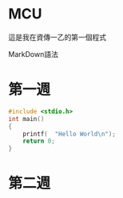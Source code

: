 # MCU
這是我在資傳一乙的第一個程式

MarkDown語法

# 第一週
```C
#include <stdio.h>
int main()
{
    printf(  "Hello World\n");
    return 0;
}
```
# 第二週
